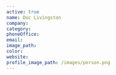 ```yaml
---
active: true
name: Doc Livingston
company:
category:
phoneOffice:
email:
image_path:
color:
website:
profile_image_path: /images/person.png
---
```

